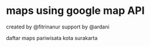 # maps using google map API
created by @fitrinanur
support by @ardani

daftar maps pariwisata kota surakarta
